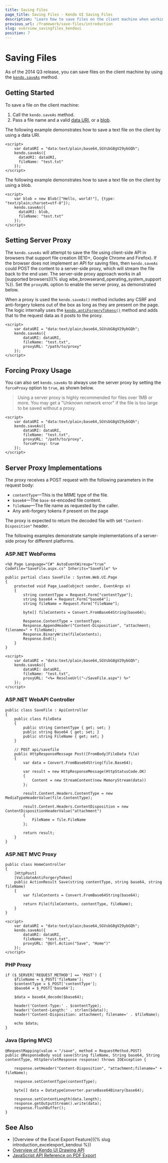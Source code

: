 ```yaml
---
title: Saving Files
page_title: Saving Files - Kendo UI Saving Files
description: "Learn how to save files on the client machine when working with Kendo UI."
previous_url: /framework/save-files/introduction
slug: overview_savingfiles_kendoui
position: 7
---
```


# Saving Files

As of the 2014 Q3 release, you can save files on the client machine by using the [`kendo.saveAs`](/api/javascript/kendo/methods/saveas) method.

## Getting Started

To save a file on the client machine:

1. Call the `kendo.saveAs` method.
1. Pass a file name and a valid [data URI](https://developer.mozilla.org/en-US/docs/Web/HTTP/data_URIs), or a [blob](https://developer.mozilla.org/en-US/docs/Web/API/Blob).

The following example demonstrates how to save a text file on the client by using a data URI.

```dojo
<script>
	var dataURI = "data:text/plain;base64,SGVsbG8gV29ybGQh";
	kendo.saveAs({
	  dataURI: dataURI,
	  fileName: "test.txt"
	});
</script>
```

The following example demonstrates how to save a text file on the client by using a blob.

```dojo
<script>
	var blob = new Blob(["Hello, world!"], {type: "text/plain;charset=utf-8"});
	kendo.saveAs({
	  dataURI: blob,
	  fileName: "test.txt"
	});
</script>
```

## Setting Server Proxy

The `kendo.saveAs` will attempt to save the file using client-side API in browsers that support file creation (IE10+, Google Chrome and Firefox). If the browser does not implement an API for saving files, then `kendo.saveAs` could POST the content to a server-side proxy, which will stream the file back to the end user. The server-side proxy approach works in all [supported browsers]({% slug wbe_browserand_operating_system_support %}). Set the `proxyURL` option to enable the server proxy, as demonstrated below.

When a proxy is used the `kendo.saveAs()` method includes any CSRF and anti-forgery tokens out of the box as long as they are present on the page. The logic internally uses the [`kendo.antiForgeryTokens()`](/api/javascript/kendo/methods/antiforgerytokens) method and adds that to the request data as it posts to the proxy.

```
<script>
	var dataURI = "data:text/plain;base64,SGVsbG8gV29ybGQh";
	kendo.saveAs({
	    dataURI: dataURI,
	    fileName: "test.txt",
	    proxyURL: "/path/to/proxy"
	});
</script>
```

## Forcing Proxy Usage

You can also set `kendo.saveAs` to always use the server proxy by setting the `forceProxy` option to `true`, as shown below.

> Using a server proxy is highly recommended for files over 1MB or more. You may get a "Unknown network error" if the file is too large to be saved without a proxy.

```
<script>
	var dataURI = "data:text/plain;base64,SGVsbG8gV29ybGQh";
	kendo.saveAs({
	    dataURI: dataURI,
	    fileName: "test.txt",
	    proxyURL: "/path/to/proxy",
	    forceProxy: true
	});
</script>
```

## Server Proxy Implementations

The proxy receives a POST request with the following parameters in the request body:

* `contentType`&mdash;This is the MIME type of the file.
* `base64`&mdash;The `base-64`-encoded file content.
* `fileName`&mdash;The file name as requested by the caller.
* Any anti-forgery tokens if present on the page

The proxy is expected to return the decoded file with set `"Content-Disposition"` header.

The following examples demonstrate sample implementations of a server-side proxy for different platforms.

### ASP.NET WebForms

```tab-ASPX
<%@ Page Language="C#" AutoEventWireup="true" CodeFile="SaveFile.aspx.cs" Inherits="SaveFile" %>
```
```tab-Code-Behind
public partial class SaveFile : System.Web.UI.Page
{
    protected void Page_Load(object sender, EventArgs e)
    {
        string contentType = Request.Form["contentType"];
        string base64 = Request.Form["base64"];
        string fileName = Request.Form["fileName"];

        byte[] fileContents = Convert.FromBase64String(base64);

        Response.ContentType = contentType;
        Response.AppendHeader("Content-Disposition", "attachment; filename=" + fileName);
        Response.BinaryWrite(fileContents);
        Response.End();
    }
}
```
```tab-Usage
<script>
	var dataURI = "data:text/plain;base64,SGVsbG8gV29ybGQh";
	kendo.saveAs({
	    dataURI: dataURI,
	    fileName: "test.txt",
	    proxyURL: "<%= ResolveUrl("~/SaveFile.aspx") %>"
	});
</script>
```

### ASP.NET WebAPI Controller

```
public class SaveFile : ApiController
{
    public class FileData
    {
        public string ContentType { get; set; }
        public string Base64 { get; set; }
        public string FileName { get; set; }
    }

    // POST api/savefile
    public HttpResponseMessage Post([FromBody]FileData file)
    {
        var data = Convert.FromBase64String(file.Base64);

        var result = new HttpResponseMessage(HttpStatusCode.OK)
        {
            Content = new StreamContent(new MemoryStream(data))
        };

        result.Content.Headers.ContentType = new MediaTypeHeaderValue(file.ContentType);

        result.Content.Headers.ContentDisposition = new ContentDispositionHeaderValue("attachment")
        {
            FileName = file.FileName
        };

        return result;
    }
}
```

### ASP.NET MVC Proxy

```tab-Controller
public class HomeController
{
    [HttpPost]
    [ValidateAntiForgeryToken]
    public ActionResult Save(string contentType, string base64, string fileName)
    {
        var fileContents = Convert.FromBase64String(base64);

        return File(fileContents, contentType, fileName);
    }
}
```
```tab-View-Razor
<script>
	var dataURI = "data:text/plain;base64,SGVsbG8gV29ybGQh";
	kendo.saveAs({
	    dataURI: dataURI,
	    fileName: "test.txt",
	    proxyURL: "@Url.Action("Save", "Home")"
	});
</script>
```

### PHP Proxy

```
if ($_SERVER['REQUEST_METHOD'] == 'POST') {
    $fileName = $_POST['fileName'];
    $contentType = $_POST['contentType'];
    $base64 = $_POST['base64'];

    $data = base64_decode($base64);

    header('Content-Type:' . $contentType);
    header('Content-Length:' . strlen($data));
    header('Content-Disposition: attachment; filename=' . $fileName);

    echo $data;
}
```

### Java (Spring MVC)

```
@RequestMapping(value = "/save", method = RequestMethod.POST)
public @ResponseBody void save(String fileName, String base64, String contentType, HttpServletResponse response) throws IOException {

    response.setHeader("Content-Disposition", "attachment;filename=" + fileName);

    response.setContentType(contentType);

    byte[] data = DatatypeConverter.parseBase64Binary(base64);

    response.setContentLength(data.length);
    response.getOutputStream().write(data);
    response.flushBuffer();
}
```

## See Also

* [Overview of the Excel Export Feature]({% slug introduction_excelexport_kendoui %})
* [Overview of Kendo UI Drawing API](/framework/drawing/overview)
* [JavaScript API Reference on PDF Export](/api/javascript/drawing/pdfoptions)
